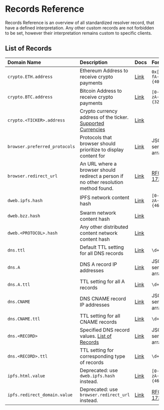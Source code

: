 # Records Reference

Records Reference is an overview of all standardized resolver record, that have a defined interpretation. Any other custom records are not forbidden to be set, however their interpretation remains custom to specific clients.

## List of Records

| Domain Name | Description | Docs | Format | Example |
| :--- | :--- | :--- | :--- | :--- |
| `crypto.ETH.address` | Ethereum Address to receive crypto payments | [Link](../managing-domains/managing-domain-records.md#crypto-payments-records) | `0x[0-9a-fA-F]{40}` | `0x0f4a10a4f46c288cea365fcf45cccf0e9d901b94` |
| `crypto.BTC.address` | Bitcoin Address to receive crypto payments | [Link](../managing-domains/managing-domain-records.md#crypto-payments-records) | `[0-9a-zA-Z]{32}` | `1Nb7Mt1EqUqxxrAdmefUovS7aTgMUf2A6m` |
| `crypto.<TICKER>.address` | Crypto currency address of the ticker. [Supported Currencies](https://github.com/crypti/cryptocurrencies) | [Link](../managing-domains/managing-domain-records.md#crypto-payments-records) |  |  |
| `browser.preferred_protocols` | Protocols that browser should prioritize to display content for | [Link](../browser-resolution/browser-resolution-algorithm.md#records-related-to-browser-resolution) | JSON serialized array | `["ipfs","http"]` |
| `browser.redirect_url` | An URL where a browser should redirect a person if no other resolution method found. | [Link](../browser-resolution/browser-resolution-algorithm.md#records-related-to-browser-resolution) | [RFC-1738](https://tools.ietf.org/html/rfc1738) | `http://example.com/home.html` |
| `dweb.ipfs.hash` | IPFS network content hash | [Link](../browser-resolution/browser-resolution-algorithm.md#distributed-web-records) | `[0-9a-zA-Z]{46}` | `QmVaAtQbi3EtsfpKoLzALm6vXphdi2KjMgxEDKeGg6wHvK` |
| `dweb.bzz.hash` | Swarm network content hash | [Link](../browser-resolution/browser-resolution-algorithm.md#distributed-web-records) |  |  |
| `dweb.<PROTOCOL>.hash` | Any other distributed content network content hash | [Link](../browser-resolution/browser-resolution-algorithm.md#distributed-web-records) |  |  |
| `dns.ttl` | Default TTL setting for all DNS records | [Link](../browser-resolution/browser-resolution-algorithm.md#dns-records) | `\d+` | `128` |
| `dns.A` | DNS A record IP addresses | [Link](../browser-resolution/browser-resolution-algorithm.md#dns-records) | JSON serialized array | `["10.0.0.1","10.0.0.2"]` |
| `dns.A.ttl` | TTL setting for all A records | [Link](../browser-resolution/browser-resolution-algorithm.md#dns-records) | `\d+` | `128` |
| `dns.CNAME` | DNS CNAME record IP addresses | [Link](../browser-resolution/browser-resolution-algorithm.md#dns-records) | JSON serialized array | `["example.com."]` |
| `dns.CNAME.ttl` | TTL setting for all CNAME records | [Link](../browser-resolution/browser-resolution-algorithm.md#dns-records) | `\d+` | `128` |
| `dns.<RECORD>` | Specified DNS record values. [List of Records](https://en.wikipedia.org/wiki/List_of_DNS_record_types) | [Link](../browser-resolution/browser-resolution-algorithm.md#dns-records) | JSON serialized array |  |
| `dns.<RECORD>.ttl` | TTL setting for corresponding type of records | [Link](../browser-resolution/browser-resolution-algorithm.md#dns-records) | `\d+` | `164` |
| `ipfs.html.value` | Deprecated: use `dweb.ipfs.hash` instead. | [Link](../browser-resolution/browser-resolution-algorithm.md#legacy-records-support) | `[0-9a-zA-Z]{46}` | `QmVaAtQbi3EtsfpKoLzALm6vXphdi2KjMgxEDKeGg6wHvK` |
| `ipfs.redirect_domain.value` | Deprecated: use `browser.redirect_url` instead. | [Link](../browser-resolution/browser-resolution-algorithm.md#legacy-records-support) | [RFC-1738](https://tools.ietf.org/html/rfc1738) | `http://example.com/home.html` |

